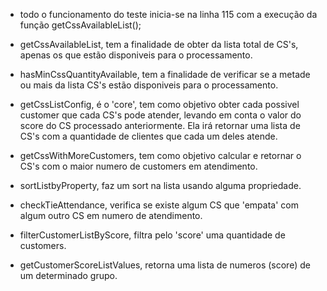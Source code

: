 - todo o funcionamento do teste inicia-se na linha 115 com a execução da função getCssAvailableList();

- getCssAvailableList, tem a finalidade de obter da lista total de CS's, apenas os que estão disponiveis para o processamento.

- hasMinCssQuantityAvailable, tem a finalidade de verificar se a metade ou mais da lista CS's estão disponiveis para o processamento.

- getCssListConfig, é o 'core', tem como objetivo obter cada possivel customer que cada CS's pode atender, levando em conta o valor do score do CS processado anteriormente. Ela irá retornar uma lista de CS's com a quantidade de clientes que cada um deles atende.

- getCssWithMoreCustomers, tem como objetivo calcular e retornar o CS's com o maior numero de customers em atendimento.

- sortListbyProperty, faz um sort na lista usando alguma propriedade.

- checkTieAttendance, verifica se existe algum CS que 'empata' com algum outro CS em numero de atendimento.

- filterCustomerListByScore, filtra pelo 'score' uma quantidade de customers.

- getCustomerScoreListValues, retorna uma lista de numeros (score) de um determinado grupo.
